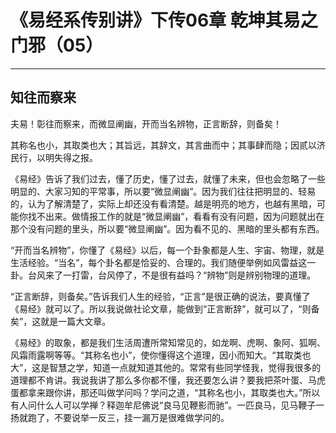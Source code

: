 # 《易经系传别讲》下传06章 乾坤其易之门邪（05）

------

## 知往而察来

夫易！彰往而察来，而微显阐幽，开而当名辨物，正言断辞，则备矣！

其称名也小，其取类也大；其旨远，其辞文，其言曲而中；其事肆而隐；因贰以济民行，以明失得之报。

《易经》告诉了我们过去，懂了历史，懂了过去，就懂了未来，但也会忽略了一些明显的、大家习知的平常事，所以要“微显阐幽”。因为我们往往把明显的、轻易的，认为了解清楚了，实际上却还没有看清楚。越是明亮的地方，也越有黑暗，可能你找不出来。做情报工作的就是“微显阐幽”，看看有没有问题，因为问题就出在那个没有问题的里头，所以要“微显阐幽”。因为看不见的、黑暗的里头都有东西。

“开而当名辨物”，你懂了《易经》以后，每一个卦象都是人生、宇宙、物理，就是生活经验。“当名”，每个卦名都是恰妥的、合理的。我们随便举例如风雷益这一卦。台风来了一打雷，台风停了，不是很有益吗？“辨物”则是辨别物理的道理。

“正言断辞，则备矣。”告诉我们人生的经验，“正言”是很正确的说法，要真懂了《易经》就可以了。所以我说做社论文章，能做到“正言断辞”，就可以了，“则备矣”，这就是一篇大文章。

《易经》的取象，都是我们生活周遭所常知常见的，如龙啊、虎啊、象阿、狐啊、风霜雨露啊等等。“其称名也小”，使你懂得这个道理，因小而知大。“其取类也大”，这是智慧之学，知道一点就知道其他的。常常有些同学怪我，觉得我很多的道理都不肯讲。我说我讲了那么多你都不懂，我还要怎么讲？要我把茶叶蛋、马虎蛋都拿来跟你讲，那还叫做学问吗？学问之道，“其称名也小，其取类也大。”所以有人问什么人可以学禅？释迦牟尼佛说“良马见鞭影而驰”。一匹良马，见马鞭子一扬就跑了，不要说举一反三，挂一漏万是很难做学问的。